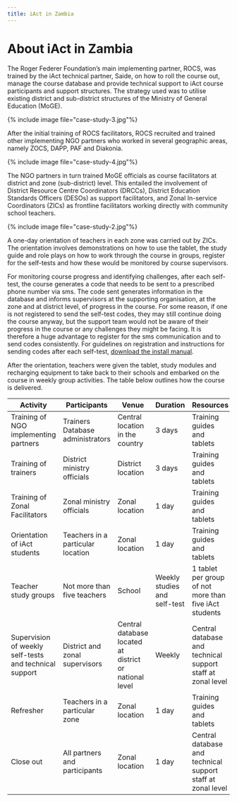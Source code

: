 ```yaml
---
title: iAct in Zambia
---
```


# About iAct in Zambia

The Roger Federer Foundation’s main implementing partner, ROCS, was trained by the iAct technical partner, Saide, on how to roll the course out, manage the course database and provide technical support to iAct course participants and support structures. The strategy used was to utilise existing district and sub-district structures of the Ministry of General Education (MoGE).

{% include image file="case-study-3.jpg"%}

After the initial training of ROCS facilitators, ROCS recruited and trained other implementing NGO partners who worked in several geographic areas, namely ZOCS, DAPP, PAF and Diakonia.

{% include image file="case-study-4.jpg"%}

The NGO partners in turn trained MoGE officials as course facilitators at district and zone (sub-district) level. This entailed the involvement of District Resource Centre Coordinators (DRCCs), District Education Standards Officers (DESOs) as support facilitators, and Zonal In-service Coordinators (ZICs) as frontline facilitators working directly with community school teachers.

{% include image file="case-study-2.jpg"%}

A one-day orientation of teachers in each zone was carried out by ZICs. The orientation involves demonstrations on how to use the tablet, the study guide and role plays on how to work through the course in groups, register for the self-tests and how these would be monitored by course supervisors.

For monitoring course progress and identifying challenges, after each self-test, the course generates a code that needs to be sent to a prescribed phone number via sms. The code sent generates information in the database and informs supervisors at the supporting organisation, at the zone and at district level, of progress in the course. For some reason, if one is not registered to send the self-test codes, they may still continue doing the course anyway, but the support team would not be aware of their progress in the course or any challenges they might be facing. It is therefore a huge advantage to register for the sms communication and to send codes consistently. For guidelines on registration and instructions for sending codes after each self-test, [download the install manual](/pdfs/GooglePlay-android-manual.pdf).

After the orientation, teachers were given the tablet, study modules and recharging equipment to take back to their schools and embarked on the course in weekly group activities.
The table below outlines how the course is delivered.

| Activity | Participants | Venue | Duration | Resources |
| ---      | ---          | ---   | ---      | ---       |
| Training of NGO implementing partners | Trainers Database administrators | Central location in the country | 3 days | Training guides and tablets |
| Training of trainers | District ministry officials | District location | 3 days | Training guides and tablets |
| Training of Zonal Facilitators | Zonal ministry officials | Zonal location | 1 day | Training guides and tablets |
| Orientation of iAct students | Teachers in a particular location | Zonal location | 1 day | Training guides and tablets |
| Teacher study groups | Not more than five teachers | School | Weekly studies and self-test | 1 tablet per group of not more than five iAct students |
| Supervision of weekly self-tests and technical support | District and zonal supervisors | Central database located at district or national level | Weekly | Central database and technical support staff at zonal level |
| Refresher | Teachers in a particular zone | Zonal location | 1 day | Training guides and tablets |
| Close out | All partners and participants | Zonal location | 1 day | Central database and technical support staff at zonal level |



